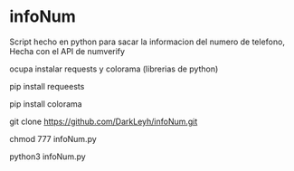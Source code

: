 # infoNum
Script hecho en python para sacar la informacion del numero de telefono, Hecha con el API de numverify

ocupa instalar requests y colorama (librerias de python)

pip install requeests

pip install colorama

git clone https://github.com/DarkLeyh/infoNum.git

chmod 777 infoNum.py

python3 infoNum.py

